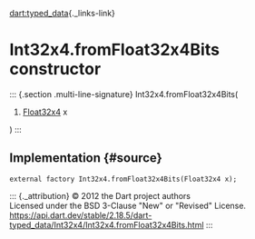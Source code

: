 [dart:typed\_data](../../dart-typed_data/dart-typed_data-library){._links-link}

Int32x4.fromFloat32x4Bits constructor
=====================================

::: {.section .multi-line-signature}
Int32x4.fromFloat32x4Bits(

1.  [Float32x4](../float32x4-class) x

)
:::

Implementation {#source}
--------------

``` {.language-dart data-language="dart"}
external factory Int32x4.fromFloat32x4Bits(Float32x4 x);
```

::: {._attribution}
© 2012 the Dart project authors\
Licensed under the BSD 3-Clause \"New\" or \"Revised\" License.\
<https://api.dart.dev/stable/2.18.5/dart-typed_data/Int32x4/Int32x4.fromFloat32x4Bits.html>
:::
